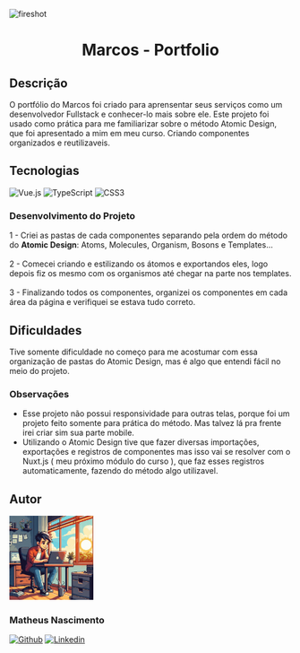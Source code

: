 ![fireshot](https://github.com/matheusn3silva/marcos-portfolio/assets/99728809/98cb59b0-f5a0-402a-b06f-d62642c5aeb6)

<h1 align="center">Marcos - Portfolio</h1>

## Descrição

O portfólio do Marcos foi criado para aprensentar seus serviços como um desenvolvedor Fullstack e conhecer-lo mais sobre ele. Este projeto foi usado como prática para me familiarizar sobre o método Atomic Design, que foi apresentado a mim em meu curso. Criando componentes organizados e reutilizaveis.

## Tecnologias

![Vue.js](https://img.shields.io/badge/vuejs-%2335495e.svg?style=for-the-badge&logo=vuedotjs&logoColor=%234FC08D)
![TypeScript](https://img.shields.io/badge/typescript-%23007ACC.svg?style=for-the-badge&logo=typescript&logoColor=white)
![CSS3](https://img.shields.io/badge/css3-%231572B6.svg?style=for-the-badge&logo=css3&logoColor=white)

### Desenvolvimento do Projeto

1 - Criei as pastas de cada componentes separando pela ordem do método do <strong>Atomic Design</strong>: Atoms, Molecules, Organism, Bosons e Templates... <br /> <br />
2 - Comecei criando e estilizando os átomos e exportandos eles, logo depois fiz os mesmo com os organismos até chegar na parte nos templates. <br /> <br />
3 - Finalizando todos os componentes, organizei os componentes em cada área da página e verifiquei se estava tudo correto.

## Dificuldades

Tive somente dificuldade no começo para me acostumar com essa organização de pastas do Atomic Design, mas é algo que entendi fácil no meio do projeto.

### Observações

- Esse projeto não possui responsividade para outras telas, porque foi um projeto feito somente para prática do método. Mas talvez lá pra frente irei criar sim sua parte mobile.
- Utilizando o Atomic Design tive que fazer diversas importações, exportações e registros de componentes mas isso vai se resolver com o Nuxt.js ( meu próximo módulo do curso ), que faz esses registros automaticamente, fazendo do método algo utilizavel.

## Autor
<img width="150px" height="150px" src="./src/assets/images/foto.jpeg" />

<h3>Matheus Nascimento</h3>

<a href="https://github.com/matheusn3silva">![Github](https://img.shields.io/badge/GitHub-100000?style=for-the-badge&logo=github&logoColor=white)</a>
<a href="https://www.linkedin.com/in/matheusnsilva/">![Linkedin](https://img.shields.io/badge/LinkedIn-0077B5?style=for-the-badge&logo=linkedin&logoColor=white)</a>
